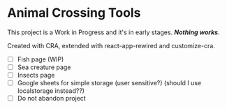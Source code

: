 # Animal Crossing Tools

This project is a Work in Progress and it's in early stages. ***Nothing works***.

Created with CRA, extended with react-app-rewired and customize-cra.
- [ ] Fish page (WIP)
- [ ] Sea creature page
- [ ] Insects page
- [ ] Google sheets for simple storage (user sensitive?) (should I use localstorage instead??)
- [ ] Do not abandon project
